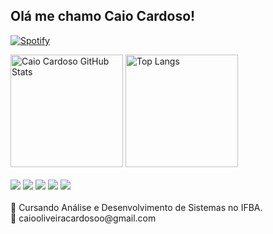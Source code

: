 
## Olá me chamo Caio Cardoso!

<!-- [![Linkedin](https://img.shields.io/badge/LinkedIn-0077B5?style=for-the-badge&logo=linkedin&logoColor=white)](https://www.linkedin.com/in/) -->
[![Spotify](https://img.shields.io/badge/Spotify-1ED760?&style=for-the-badge&logo=spotify&logoColor=white)](https://open.spotify.com/user/21p5tw4aj24752v6hyrrdhrga?si=fc52cbd8cf6a4eab)

<div>
    <img height="180em" src="https://github-readme-stats.vercel.app/api?username=caioocardoso&show_icons=true&theme=tokyonight" alt="Caio Cardoso GitHub Stats"/>
    <img height="180em" src="https://github-readme-stats.vercel.app/api/top-langs/?username=caioocardoso&size_weight=0.5&count_weight=0.5&theme=tokyonight" alt="Top Langs"/>
</div>

<div style="display:inline_block"><br>
	<img src="https://img.shields.io/badge/git-%23F05033.svg?style=for-the-badge&logo=git&logoColor=white"/>
	<img src="https://img.shields.io/badge/C-00599C?style=for-the-badge&logo=c&logoColor=white"/>
	<img src="https://img.shields.io/badge/kotlin-%237F52FF.svg?style=for-the-badge&logo=kotlin&logoColor=white"/>
	<img src="https://img.shields.io/badge/java-%23ED8B00.svg?style=for-the-badge&logo=openjdk&logoColor=white"/>
	<img src="https://img.shields.io/badge/firebase-a08021?style=for-the-badge&logo=firebase&logoColor=ffcd34"/>
</div><br>
📖 Cursando Análise e Desenvolvimento de Sistemas no IFBA. 
<br/>
📧 caiooliveiracardosoo@gmail.com
